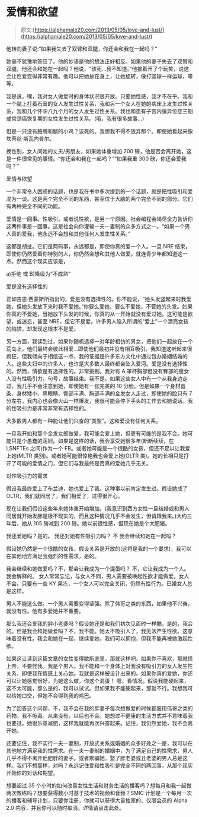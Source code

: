 # 爱情和欲望

> 原文:[https://alphamale20.com/2013/05/05/love-and-lust/](https://alphamale20.com/2013/05/05/love-and-lust/)

他转向妻子说:“如果我失去了双臂和双腿，你还会和我在一起吗？”

她毫不犹豫地答应了。他的妙语是他的想法正好相反。如果他的妻子失去了双臂和双腿，他还会和她在一起吗？他说，“该死...我不知道。”他接着开了个玩笑，说这会让性爱变得非常有趣。他可以把她放在身上，让她旋转，像打篮球一样运球，等等。

我是说，嘿，我对女人做爱时的身体状况很开放。只要她性感，我才不在乎。我和一个腿上打着石膏的女人发生过性关系，我和另一个女人在她的病床上发生过性关系，我和几个怀孕八九个月的女人发生过性关系。我也和患有子宫内膜异位症三期或宫颈癌恢复期的女性发生过性关系。(哦，我有很多故事...)

但是一只没有胳膊和腿的小鸡？该死的。我想我不得不放弃那个。即使她看起来像坎蒂丝·斯瓦内普尔。

换性别，女人问她的丈夫/男朋友，如果她体重增加 200 磅，他是否会离开她，这是一件很常见的事情。“你还会和我在一起吗？”“如果我重 300 磅，你还会爱我吗？”

爱情与欲望

一个非常令人困惑的话题，也是我在书中多次提到的一个话题，就是把性吸引和爱混为一谈。这是两个完全不同的东西，甚至位于大脑的两个完全不同的部分。它们有两种完全不同的功能。

爱情是一回事。性吸引，或者说性欲，是另一个原因。社会编程会竭尽全力告诉你这两件事是一回事。这是社会向你灌输一夫一妻制的众多方式之一。“如果一个男人真的爱我，他永远不会想和其他任何人发生性关系。”

这都是胡扯。它们是两码事，永远都是，即使你真的爱一个人。一旦 NRE 结束，即使你仍然爱着你特别的人，你仍然会想和其他人做爱。就连青少年都知道这一点。然而这个现实应该是，

a)拒绝
或
B)降级为“不成熟”

爱是没有选择性的

正如吉恩·西蒙斯所指出的，爱是没有选择性的。你不能说，“她头发竖起来时我爱她，但她头发放下来时我不爱她。”你要么爱她，要么不爱她，不管她的头发。如果你真的不爱她，当她放下头发的时候，你真的从一开始就没有爱过她。这可能是欲望，或迷恋，甚至 NRE，但它不是爱。许多男人陷入所谓的“爱上”一个漂亮女孩的陷阱，却发现这根本不是爱。

另一方面，我读到过，如果你随机选择一对年龄相仿的男女，把他们一起放在一个荒岛上，他们最终会彼此相爱...即使他们最初并没有相互吸引。我知道这听起来很疯狂，但我倾向于相信这一点，我的证据是许多东方文化中通过包办婚姻结婚的人。这些夫妇中的许多人，也许是大多数人最终都会坠入爱河。爱是没有选择性的。然而，情欲是有选择性的。非常挑剔。我对有 A 罩杯胸部但没有臀部的瘦女人没有性吸引力。句号，故事结束。我不是。如果这些女人中有一个从我身边走过，我几乎不会注意到她，即使她有一张完美的 10 分脸。但是如果一个身材苗条、身材矮小、黑眼睛、臀部丰满、胸部丰满的金发女人走过，即使她的脸只有 7 分左右，我内心也会像火山一样爆发，我很可能会停下手头的工作去和她说话。我的性吸引力是非常非常有选择性的。

大多数男人都有一种能让他们兴奋的“类型”。这和爱没有任何关系。

一旦我开始和那个金发女郎做爱，我可能会爱上她，但更有可能的是我不会。她可能只是个愚蠢的荡妇。如果是这样的话，我会享受她很多年(断断续续，在 LSNFTEs 之间)作为一个 FB。或者她可能是一个很酷的女孩，但还不足以让我爱上她(MLTR 类别)。或者她可能很惊艳我也会爱上她(OLTR 类)。她的长相只是打开了可能的爱情之门，但它们与我最终是否真的爱她几乎无关。

对性吸引力的需求

假设我最终爱上了布兰迪，她也爱上了我。这种事以前肯定发生过。假设她成了 OLTR，我们就同居了。我们相爱了，过得很开心。

现在让我们假设这些年来她体重开始增加。(我意识到西方女性一旦结婚或和男人同居就开始发胖是极不现实的，而且这种情况几乎不会发生，但请跟我来。)大约三年后，她从 105 磅减到 200 磅。她以前很性感，但现在她是个大肥猪。

我还爱她吗？是的。
我还对她有性吸引力吗？
不
我会继续和她在一起吗？

假设她仍然是一个很酷的女孩，假设关系是开放的(这将是我的一个要求)，我可以在其他地方满足我强烈的性需求，是的。

我会继续和她做爱吗？不，那会让我成为一个混蛋吗？
不，它让我成为一个人。我会解释的。
女人常常忘记，与女人不同，男人需要被唤起性欲才能做爱。女人不会。只要有一些 KY 果冻，一个女人可以完全关闭，仍然有性行为。已婚女人总是这样。

男人不能这么做。一个男人需要变得坚强。除了伟哥之类的东西，如果他不兴奋，就没有性。他有多爱她并不重要。

那么我还会爱我的胖小老婆吗？假设她还是和我们初次见面时一样酷，是的，我会的。但是我会和她做爱吗？不，我不能。她太不吸引人了，我无法产生性欲。这意味着没有性。我会和她在一起，继续爱她，我们可以拥抱，但我不能再被她激起性欲。

如果这让读到这篇文章的女性变得歇斯底里，那就这样吧。如果你不喜欢，那就怪上帝，不要怪我。我是个男人。我不能和一个身体上对我没有吸引力的女人发生性关系，即使我在情感上关心她。我就是这样被设计出来的。如果你真的爱她，你还可以让她感觉很好，为她这么做，你这个混蛋！
嗯，看情况。假设我能硬起来，这不太可能，那么是的，我可以试试。但如果我不能硬起来，那就不行。我想我可以给她口交，但她不会得到我的鸡巴。

为了回答这个问题，不，我不会在我的胖妻子每次想做爱的时候都服用伟哥之类的药物。我不吸毒。从来没有，以后也不会。她想过不健康的生活方式并不意味着我也要过。她很乐意减肥，这样我就能再次兴奋起来。记住，我仍然爱她，我不会离开她。

还要记住，我不实行一夫一妻制，开放式关系或婚姻的众多好处之一是，我可以在其他地方满足我的性需求。在一夫一妻制的婚姻中，为了满足自己的性需求，男人几乎不得不离开他肥胖的妻子。或者欺骗她。娶了胖老婆或丑老婆的男人总是这样。我们不想那样，对吗？永远记住爱和性吸引是完全不同的两回事，从那个现实开始你的对话和期望。

想要超过 35 个小时的如何改善女性生活和财务生活的播客吗？想每月和我一起做两次教练吗？想要获得数小时基于技术的视频和音频？SMIC 计划是一个每月一次的播客和辅导计划，只要你注册，你就可以获得大量独家的、仅限会员的 Alpha 2.0 内容，并且你可以随时取消。详情请点击此处。
